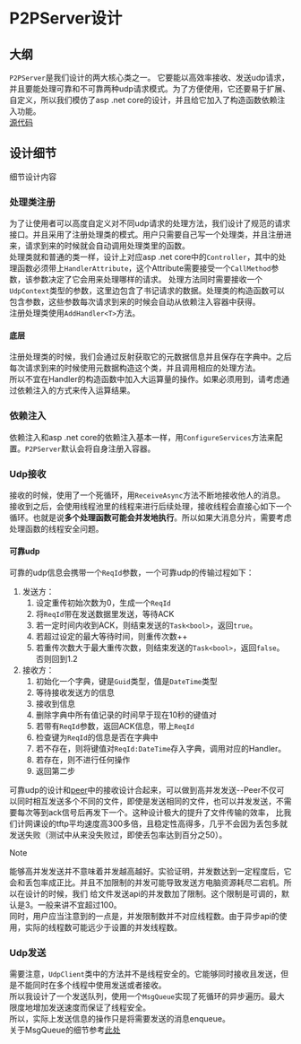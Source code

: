 # P2PServer设计

## 大纲
`P2PServer`是我们设计的两大核心类之一。 它要能以高效率接收、发送udp请求，并且要能处理可靠和不可靠两种udp请求模式。为了方便使用，它还要易于扩展、自定义，所以我们模仿了asp .net core的设计，并且给它加入了构造函数依赖注入功能。  
[源代码](../src/chronos.P2P.client/Server/P2PServer.cs)  

## 设计细节
细节设计内容
### 处理类注册
为了让使用者可以高度自定义对不同udp请求的处理方法，我们设计了规范的请求接口。并且采用了注册处理类的模式。用户只需要自己写一个处理类，并且注册进来，请求到来的时候就会自动调用处理类里的函数。  
处理类就和普通的类一样，设计上对应asp .net core中的`Controller`，其中的处理函数必须带上`HandlerAttribute`，这个Attribute需要接受一个`CallMethod`参数，该参数决定了它会用来处理哪样的请求。
处理方法同时需要接收一个`UdpContext`类型的参数，这里边包含了书记请求的数据。处理类的构造函数可以包含参数，这些参数每次请求到来的时候会自动从依赖注入容器中获得。  
注册处理类使用`AddHandler<T>`方法。  
#### 底层
注册处理类的时候，我们会通过反射获取它的元数据信息并且保存在字典中。之后每次请求到来的时候使用元数据构造这个类，并且调用相应的处理方法。  
所以不宜在Handler的构造函数中加入大运算量的操作。如果必须用到，请考虑通过依赖注入的方式来传入运算结果。
### 依赖注入
依赖注入和asp .net core的依赖注入基本一样，用`ConfigureServices`方法来配置。`P2PServer`默认会将自身注册入容器。  
### Udp接收
接收的时候，使用了一个死循环，用`ReceiveAsync`方法不断地接收他人的消息。接收到之后，会使用线程池里的线程来进行后续处理，接收线程会直接心如下一个循环。也就是说**多个处理函数可能会并发地执行**。所以如果大消息分片，需要考虑处理函数的线程安全问题。  
#### 可靠udp
可靠的udp信息会携带一个`ReqId`参数，一个可靠udp的传输过程如下：
1. 发送方：
   1. 设定重传初始次数为0，生成一个`ReqId`
   2. 将`ReqId`带在发送数据里发送，等待ACK
   3. 若一定时间内收到ACK，则结束发送的`Task<bool>`，返回`true`。
   4. 若超过设定的最大等待时间，则重传次数++
   5. 若重传次数大于最大重传次数，则结束发送的`Task<bool>`，返回`false`。否则回到1.2
2. 接收方：
   1. 初始化一个字典，键是`Guid`类型，值是`DateTime`类型
   2. 等待接收发送方的信息
   3. 接收到信息
   4. 删除字典中所有值记录的时间早于现在10秒的键值对
   5. 若带有`ReqId`参数，返回ACK信息，带上`ReqId`
   6. 检查键为`ReqId`的信息是否在字典中
   7. 若不存在，则将键值对`ReqId:DateTime`存入字典，调用对应的Handler。
   8. 若存在，则不进行任何操作
   9. 返回第二步

可靠udp的设计和[peer](PeerDesign.md)中的接收设计合起来，可以做到高并发发送--Peer不仅可以同时相互发送多个不同的文件，即使是发送相同的文件，也可以并发发送，不需要每次等到ack信号后再发下一个。这种设计极大的提升了文件传输的效率，
比我们计网课设的tftp平均速度高300多倍，且稳定性高得多，几乎不会因为丢包多就发送失败（测试中从来没失败过，即使丢包率达到百分之50）。  
> [!Note]
> 能够高并发发送并不意味着并发越高越好。实验证明，并发数达到一定程度后，它会和丢包率成正比。并且不加限制的并发可能导致发送方电脑资源耗尽二宕机。所以在设计的时候，我们
> 给文件发送api的并发数加了限制。这个限制是可调的，默认是3。一般来讲不宜超过100。  
> 同时，用户应当注意到的一点是，并发限制数并不对应线程数。由于异步api的使用，实际的线程数可能远少于设置的并发线程数。

### Udp发送
需要注意，`UdpClient`类中的方法并不是线程安全的。它能够同时接收且发送，但是不能同时在多个线程中使用发送或者接收。  
所以我设计了一个发送队列，使用一个`MsgQueue`实现了死循环的异步遍历。最大限度地增加发送速度而保证了线程安全。  
所以，实际上发送信息的操作只是将需要发送的消息enqueue。  
关于MsgQueue的细节参考[此处](MsgQueue.md)

